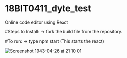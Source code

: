 # 18BIT0411_dyte_test
Online code editor using React 

#Steps to Install:
-> fork the build file from the repository.

#To run:
-> type npm start (This starts the react)

![Screenshot 1943-04-26 at 21 10 01](https://user-images.githubusercontent.com/51987679/126042258-b6307551-9b23-48bf-b6fe-5a2424c9f96d.png)
